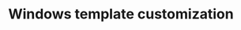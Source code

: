 ---
lang: en
layout: doc
redirect_from:
- /doc/windows-template-customization/
redirect_to: https://forum.qubes-os.org/t/19005
ref: 72
title: Windows template customization
---